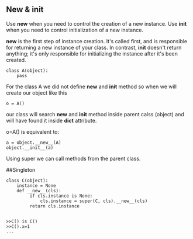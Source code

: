 ## New & init

Use __new__ when you need to control the creation of a new instance. 
Use __init__ when you need to control initialization of a new instance.

__new__ is the first step of instance creation. 
It's called first, and is responsible for returning a new instance of your class. 
In contrast, __init__ doesn't return anything; 
it's only responsible for initializing the instance after it's been created.

    class A(object):
        pass

For the class A we did not define __new__ and __init__ method so when we will create our object like this

    o = A()

our class will search __new__ and __init__ method inside parent calss (object) and will have found it inside __dict__ attribute.
    
o=A() is equivalent to:

    a = object.__new__(A)
    object.__init__(a)

Using super we can call methods from the parent class.

##Singleton

    class C(object):
        instance = None
        def __new__(cls):
             if cls.instance is None:
                 cls.instance = super(C, cls).__new__(cls)
             return cls.instance


    >>C() is C()
    >>C().x=1
    ...

